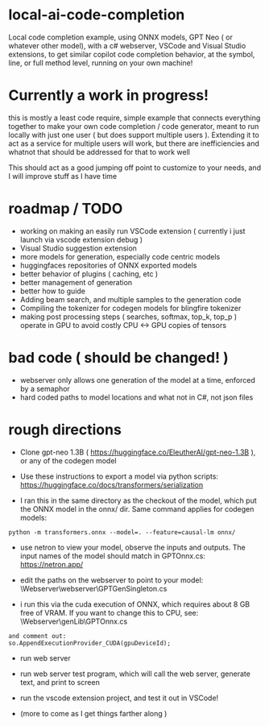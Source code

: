 # local-ai-code-completion
Local code completion example, using ONNX models, GPT Neo ( or whatever other model), with a c# webserver, VSCode and Visual Studio extensions, to get similar copilot code completion behavior, at the symbol, line, or full method level, running on your own machine!


# Currently a work in progress!

this is mostly a least code require, simple example that connects everything together to make your own code completion / code generator, meant to run locally with just one user ( but does support multiple users ). Extending it to act as a service for multiple users will work, but there are inefficiencies and whatnot that should be addressed for that to work well 

This should act as a good jumping off point to customize to your needs, and I will improve stuff as I have time


# roadmap / TODO
- working on making an easily run VSCode extension ( currently i just launch via vscode extension debug )
- Visual Studio suggestion extension
- more models for generation, especially code centric models
- huggingfaces repositories of ONNX exported models
- better behavior of plugins ( caching, etc )
- better management of generation
- better how to guide
- Adding beam search, and multiple samples to the generation code
- Compiling the tokenizer for codegen models for blingfire tokenizer
- making post processing steps ( searches, softmax, top_k, top_p ) operate in GPU to avoid costly CPU <-> GPU copies of tensors


# bad code ( should be changed! )
- webserver only allows one generation of the model at a time, enforced by a semaphor
- hard coded paths to model locations and what not in C#, not json files


# rough directions
- Clone gpt-neo 1.3B ( https://huggingface.co/EleutherAI/gpt-neo-1.3B ), or any of the codegen model

- Use these instructions to export a model via python scripts: https://huggingface.co/docs/transformers/serialization

- I ran this in the same directory as the checkout of the model, which put the ONNX model in the onnx/ dir. Same command applies for codegen models:
```
python -m transformers.onnx --model=. --feature=causal-lm onnx/
```

- use netron to view your model, observe the inputs and outputs. The input names of the model should match in GPTOnnx.cs: https://netron.app/

- edit the paths on the webserver to point to your model: \Webserver\webserver\GPTGenSingleton.cs

- i run this via the cuda execution of ONNX, which requires about 8 GB free of VRAM. If you want to change this to CPU, see: \Webserver\genLib\GPTOnnx.cs
```
and comment out:
so.AppendExecutionProvider_CUDA(gpuDeviceId);
```
- run web server

- run web server test program, which will call the web server, generate text, and print to screen

- run the vscode extension project, and test it out in VSCode!

- (more to come as I get things farther along )

